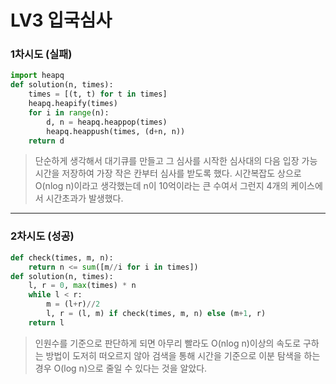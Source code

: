 # LV3 입국심사

### 1차시도 (실패)
```py
import heapq
def solution(n, times):
    times = [(t, t) for t in times]
    heapq.heapify(times)
    for i in range(n):
        d, n = heapq.heappop(times)
        heapq.heappush(times, (d+n, n))
    return d
```
> 단순하게 생각해서 대기큐를 만들고 그 심사를 시작한 심사대의 다음 입장 가능 시간을 저장하여 가장 작은 칸부터 심사를 받도록 했다. 시간복잡도 상으로 O(nlog n)이라고 생각했는데 n이 10억이라는 큰 수여서 그런지 4개의 케이스에서 시간초과가 발생했다.

*****

### 2차시도 (성공)
```py
def check(times, m, n):
    return n <= sum([m//i for i in times])
def solution(n, times):
    l, r = 0, max(times) * n
    while l < r:
        m = (l+r)//2
        l, r = (l, m) if check(times, m, n) else (m+1, r)
    return l
```
> 인원수를 기준으로 판단하게 되면 아무리 빨라도 O(nlog n)이상의 속도로 구하는 방법이 도저히 떠오르지 않아 검색을 통해 시간을 기준으로 이분 탐색을 하는 경우 O(log n)으로 줄일 수 있다는 것을 알았다.